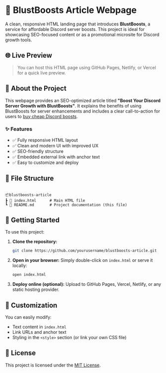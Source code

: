 # 💬 BlustBoosts Article Webpage

A clean, responsive HTML landing page that introduces **BlustBoosts**, a service for affordable Discord server boosts. This project is ideal for showcasing SEO-focused content or as a promotional microsite for Discord growth tools.

## 🌐 Live Preview

> You can host this HTML page using GitHub Pages, Netlify, or Vercel for a quick live preview.

## 📄 About the Project

This webpage provides an SEO-optimized article titled **"Boost Your Discord Server Growth with BlustBoosts"**. It explains the benefits of using BlustBoosts for server enhancements and includes a clear call-to-action for users to [buy cheap Discord boosts](https://www.blustboosts.com/).

### ✨ Features

- ✅ Fully responsive HTML layout
- ✅ Clean and modern UI with improved UX
- ✅ SEO-friendly structure
- ✅ Embedded external link with anchor text
- ✅ Easy to customize and deploy

## 📁 File Structure

```

📦blustboosts-article
┣ 📄 index.html      # Main HTML file
┗ 📄 README.md       # Project documentation (this file)

````

## 🚀 Getting Started

To use this project:

1. **Clone the repository:**
   ```bash
   git clone https://github.com/yourusername/blustboosts-article.git


2. **Open in your browser:**
   Simply double-click on `index.html` or serve it locally:

   ```bash
   open index.html
   ```

3. **Deploy online (optional):**
   Upload to GitHub Pages, Vercel, Netlify, or any static hosting provider.

## 🧩 Customization

You can easily modify:

* Text content in `index.html`
* Link URLs and anchor text
* Styling in the `<style>` section (or link your own CSS file)

## 📌 License

This project is licensed under the [MIT License](LICENSE).


